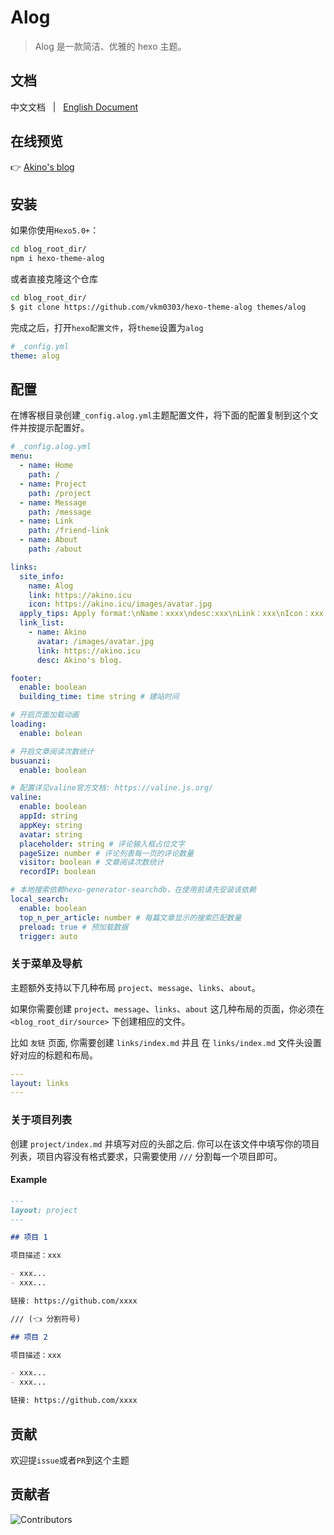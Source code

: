 # Alog

> Alog 是一款简洁、优雅的 hexo 主题。

## 文档

中文文档 &nbsp; | &nbsp; [English Document](/README.md)

## 在线预览

👉 [Akino's blog](https://akino.icu)

## 安装

如果你使用`Hexo5.0+`：

```bash
cd blog_root_dir/
npm i hexo-theme-alog
```

或者直接克隆这个仓库

```bash
cd blog_root_dir/
$ git clone https://github.com/vkm0303/hexo-theme-alog themes/alog
```

完成之后，打开`hexo配置文件`，将`theme`设置为`alog`

```yml
# _config.yml
theme: alog
```

## 配置

在博客根目录创建`_config.alog.yml`主题配置文件，将下面的配置复制到这个文件并按提示配置好。

```yml
# _config.alog.yml
menu:
  - name: Home
    path: /
  - name: Project
    path: /project
  - name: Message
    path: /message
  - name: Link
    path: /friend-link
  - name: About
    path: /about

links:
  site_info:
    name: Alog
    link: https://akino.icu
    icon: https://akino.icu/images/avatar.jpg
  apply_tips: Apply format:\nName：xxxx\ndesc:xxx\nLink：xxx\nIcon：xxx
  link_list:
    - name: Akino
      avatar: /images/avatar.jpg
      link: https://akino.icu
      desc: Akino's blog.

footer:
  enable: boolean
  building_time: time string # 建站时间

# 开启页面加载动画
loading:
  enable: bolean

# 开启文章阅读次数统计
busuanzi:
  enable: boolean

# 配置详见valine官方文档: https://valine.js.org/
valine:
  enable: boolean
  appId: string
  appKey: string
  avatar: string
  placeholder: string # 评论输入框占位文字
  pageSize: number # 评论列表每一页的评论数量
  visitor: boolean # 文章阅读次数统计
  recordIP: boolean

# 本地搜索依赖hexo-generator-searchdb，在使用前请先安装该依赖
local_search:
  enable: boolean
  top_n_per_article: number # 每篇文章显示的搜索匹配数量
  preload: true # 预加载数据
  trigger: auto
```

### 关于菜单及导航

主题额外支持以下几种布局 `project`、`message`、`links`、`about`。

如果你需要创建 `project`、`message`、`links`、`about` 这几种布局的页面，你必须在 `<blog_root_dir/source>` 下创建相应的文件。

比如 `友链` 页面, 你需要创建 `links/index.md` 并且 在 `links/index.md` 文件头设置好对应的标题和布局。

```yml
---
layout: links
---
```

### 关于项目列表

创建 `project/index.md` 并填写对应的头部之后. 你可以在该文件中填写你的项目列表，项目内容没有格式要求，只需要使用 `///` 分割每一个项目即可。

#### Example

```md
---
layout: project
---

## 项目 1

项目描述：xxx

- xxx...
- xxx...

链接: https://github.com/xxxx

/// (👈 分割符号)

## 项目 2

项目描述：xxx

- xxx...
- xxx...

链接: https://github.com/xxxx
```

## 贡献

欢迎提`issue`或者`PR`到这个主题

## 贡献者

<img src="https://raw.githubusercontent.com/hexo-theme-alog/contributors/master/contributors.svg" alt="Contributors" style="max-width: 100%;">
